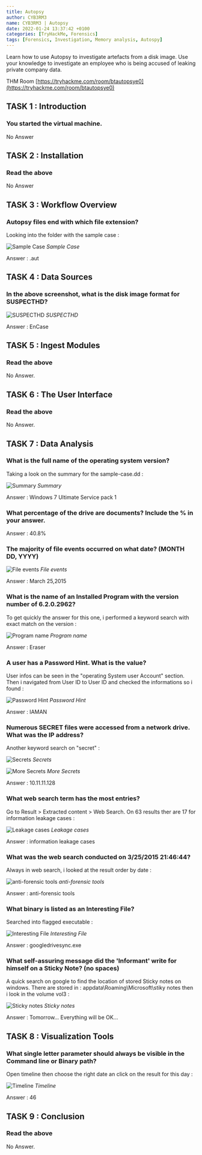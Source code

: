 ```yaml
---
title: Autopsy
author: CYB3RM3
name: CYB3RM3 | Autopsy
date: 2022-01-24 13:37:42 +0100
categories: [TryHackMe, Forensics]
tags: [Forensics, Investigation, Memory analysis, Autospy]
---
```


Learn how to use Autopsy to investigate artefacts from a disk image. Use your knowledge to investigate an employee who is being accused of leaking private company data.

THM Room [https://tryhackme.com/room/btautopsye0](https://tryhackme.com/room/btautopsye0)


## TASK 1 : Introduction
### You started the virtual machine.
No Answer

## TASK 2 : Installation
###  Read the above
No Answer

## TASK 3 : Workflow Overview
### Autopsy files end with which file extension? 
Looking into the folder with the sample case :

![Sample Case](/images/thm/btautopsye0/btautopsye0_1.png)
_Sample Case_

Answer : .aut

## TASK 4 : Data Sources
### In the above screenshot, what is the disk image format for SUSPECTHD? 

![SUSPECTHD](/images/thm/btautopsye0/btautopsye0_2.png)
_SUSPECTHD_

Answer : EnCase

## TASK 5 : Ingest Modules
### Read the above
No Answer.

## TASK 6 : The User Interface
### Read the above 
No Answer.

## TASK 7 : Data Analysis


### What is the full name of the operating system version?
Taking a look on the summary for the sample-case.dd :

![Summary](/images/thm/btautopsye0/btautopsye0_3.png)
_Summary_

Answer : Windows 7 Ultimate Service pack 1

### What percentage of the drive are documents? Include the % in your answer.
Answer : 40.8%

### The majority of file events occurred on what date? (MONTH DD, YYYY)

![File events](/images/thm/btautopsye0/btautopsye0_4.png)
_File events_

Answer : March 25,2015

### What is the name of an Installed Program with the version number of 6.2.0.2962?
To get quickly the answer for this one, i performed a keyword search with exact match on the version :

![Program name](/images/thm/btautopsye0/btautopsye0_5.png)
_Program name_

Answer : Eraser

### A user has a Password Hint. What is the value?
User infos can be seen in the "operating System user Account" section. Then i navigated from User ID to User ID and checked the informations so i found :

![Password Hint](/images/thm/btautopsye0/btautopsye0_6.png)
_Password Hint_

Answer : IAMAN

### Numerous SECRET files were accessed from a network drive. What was the IP address?
Another keyword search on "secret" :

![Secrets](/images/thm/btautopsye0/btautopsye0_7.png)
_Secrets_

![More Secrets](/images/thm/btautopsye0/btautopsye0_8.png)
_More Secrets_

Answer : 10.11.11.128

### What web search term has the most entries?

Go to Result > Extracted content > Web Search. On 63 results ther are 17 for information leakage cases :

![Leakage cases](/images/thm/btautopsye0/btautopsye0_9.png)
_Leakage cases_

Answer : information leakage cases

### What was the web search conducted on 3/25/2015 21:46:44?
Always in web search, i looked at the result order by date :

![anti-forensic tools](/images/thm/btautopsye0/btautopsye0_10.png)
_anti-forensic tools_

Answer : anti-forensic tools

### What binary is listed as an Interesting File?
Searched into flagged executable :

![Interesting File](/images/thm/btautopsye0/btautopsye0_13.png)
_Interesting File_

Answer : googledrivesync.exe

### What self-assuring message did the 'Informant' write for himself on a Sticky Note? (no spaces)
A quick search on google to find the location of stored Sticky notes on windows. There are stored in : appdata\Roaming\Microsoft\stiky notes then i look in the volume vol3 :

![Sticky notes](/images/thm/btautopsye0/btautopsye0_11.png)
_Sticky notes_

Answer : Tomorrow... Everything will be OK...

## TASK 8 : Visualization Tools
### What single letter parameter should always be visible in the Command line or Binary path? 
Open timeline then choose the right date an click on the result for this day :

![Timeline](/images/thm/btautopsye0/btautopsye0_12.png)
_Timeline_

Answer : 46

## TASK 9 : Conclusion 
###  Read the above
No Answer.